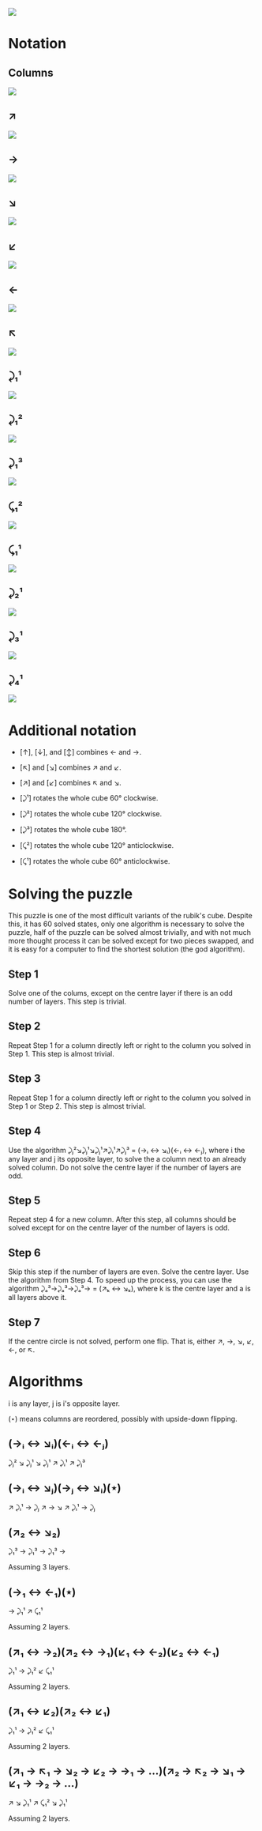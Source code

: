 ![](pics/png/solved-state.png)

# Notation

## Columns

![](pics/png/columns.png)

## ↗

![](pics/png/flip-0.png)

## →

![](pics/png/flip-1.png)

## ↘

![](pics/png/flip-2.png)

## ↙

![](pics/png/flip-3.png)

## ←

![](pics/png/flip-4.png)

## ↖

![](pics/png/flip-5.png)

## ⤸₁¹

![](pics/png/rotation-1-1.png)

## ⤸₁²

![](pics/png/rotation-1-2.png)

## ⤸₁³

![](pics/png/rotation-1-3.png)

## ⤹₁²

![](pics/png/rotation-1-4.png)

## ⤹₁¹

![](pics/png/rotation-1-5.png)

## ⤸₂¹

![](pics/png/rotation-2-1.png)

## ⤸₃¹

![](pics/png/rotation-3-1.png)

## ⤸₄¹

![](pics/png/rotation-4-1.png)

# Additional notation

* [↑], [↓], and [↕] combines ← and →.

* [↖] and [↘] combines ↗ and ↙.

* [↗] and [↙] combines ↖ and ↘.

* [⤸¹] rotates the whole cube 60° clockwise.

* [⤸²] rotates the whole cube 120° clockwise.

* [⤸³] rotates the whole cube 180°.

* [⤹²] rotates the whole cube 120° anticlockwise.

* [⤹¹] rotates the whole cube 60° anticlockwise.

# Solving the puzzle

This puzzle is one of the most difficult variants
of the rubik's cube. Despite this, it has 60
solved states, only one algorithm is necessary to
solve the puzzle, half of the puzzle can be solved
almost trivially, and with not much more thought
process it can be solved except for two pieces
swapped, and it is easy for a computer to find the
shortest solution (the god algorithm).

## Step 1

Solve one of the colums, except on the centre
layer if there is an odd number of layers. This
step is trivial.

## Step 2

Repeat Step 1 for a column directly left or right
to the column you solved in Step 1. This step
is almost trivial.

## Step 3

Repeat Step 1 for a column directly left or right
to the column you solved in Step 1 or Step 2. This
step is almost trivial.

## Step 4

Use the algorithm ⤸ⱼ²↘⤸ⱼ¹↘⤸ⱼ¹↗⤸ᵢ¹↗⤸ⱼ³ = (→ᵢ ↔ ↘ᵢ)(←ᵢ ↔ ←ⱼ),
where i the any layer and j its opposite layer,
to solve the a column next to an already solved column.
Do not solve the centre layer if the number of layers
are odd.

## Step 5

Repeat step 4 for a new column. After this step,
all columns should be solved except for on the
centre layer of the number of layers is odd.

## Step 6

Skip this step if the number of layers are even.
Solve the centre layer. Use the algorithm from
Step 4. To speed up the process, you can use
the algorithm ⤸ₐ³→⤸ₐ³→⤸ₐ³→ = (↗ₖ ↔ ↘ₖ), where k
is the centre layer and a is all layers above it.

## Step 7

If the centre circle is not solved, perform one
flip. That is, either ↗, →, ↘, ↙, ←, or ↖.

# Algorithms

i is any layer, j is i's opposite layer.

(⋆) means columns are reordered, possibly
with upside-down flipping.

## (→ᵢ ↔ ↘ᵢ)(←ᵢ ↔ ←ⱼ)

⤸ⱼ² ↘ ⤸ⱼ¹ ↘ ⤸ⱼ¹ ↗ ⤸ᵢ¹ ↗ ⤸ⱼ³

## (→ᵢ ↔ ↘ⱼ)(→ⱼ ↔ ↘ᵢ)(⋆)

↗ ⤸ᵢ¹ → ⤸ⱼ ↗ → ↘ ↗ ⤸ᵢ¹ → ⤸ⱼ

## (↗₂ ↔ ↘₂)

⤸₁³ → ⤸₁³ → ⤸₁³ →

Assuming 3 layers.

## (→₁ ↔ ←₁)(⋆)

→ ⤸₁¹ ↗ ⤹₁¹

Assuming 2 layers.

## (↗₁ ↔ →₂)(↗₂ ↔ →₁)(↙₁ ↔ ←₂)(↙₂ ↔ ←₁)

⤸₁¹ → ⤸₁² ↙ ⤹₁¹

Assuming 2 layers.

## (↗₁ ↔ ↙₂)(↗₂ ↔ ↙₁)

⤸₁¹ → ⤸₁² ↙ ⤹₁¹

Assuming 2 layers.

## (↗₁ → ↖₁ → ↘₂ → ↙₂ → →₁ → …)(↗₂ → ↖₂ → ↘₁ → ↙₁ → →₂ → …)

↗ ↘ ⤸₁¹ ↗ ⤹₁² ↘ ⤸₁¹

Assuming 2 layers.
